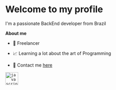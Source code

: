 # Welcome to my profile

I'm a passionate BackEnd developer from Brazil

**About me**

- 💼 Freelancer

- 📈 Learning a lot about the art of Programming

- 💬 Contact me [here](https://mail.google.com/mail/u/0/#inbox?compose=CllgCJfrLTZdvNGPMkWpwrChNqNvcNMxdrkGTdfkZDMhfxPbHJLjXbKZsWHnnhXTPTlkqRfLNpL)

<code><img height="40" alt="javascript" src="https://skillicons.dev/icons?i=java,spring,js,py,azure,mongodb,mysql,docker,git,github,postman"></code>
